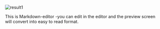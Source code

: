 
![result1](https://user-images.githubusercontent.com/70277321/143691495-7a1d3bf3-7009-4fc4-ac85-9c165929358b.png)

This is Markdown-editor 
-you can edit in the editor and the preview screen will convert into easy to read format.

